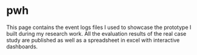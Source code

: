 # pwh
This page contains the event logs files I used to showcase the prototype I built during my research work.
All the evaluation results of the real case study are published as well as a spreadsheet in excel with interactive dashboards.
